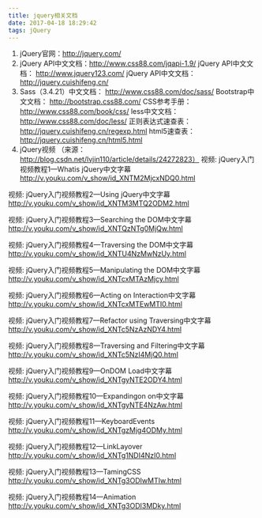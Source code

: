 ```yaml
---
title: jquery相关文档
date: 2017-04-18 18:29:42
tags: jQuery
---
```

1.  jQuery官网：http://jquery.com/
2.  jQuery API中文文档：http://www.css88.com/jqapi-1.9/
    jQuery API中文文档： http://www.jquery123.com/
    jQuery API中文文档：http://jquery.cuishifeng.cn/
3.  Sass（3.4.21）中文文档： http://www.css88.com/doc/sass/
    Bootstrap中文文档： http://bootstrap.css88.com/
    CSS参考手册： http://www.css88.com/book/css/
    less中文文档： http://www.css88.com/doc/less/
    正则表达式速查表： http://jquery.cuishifeng.cn/regexp.html
    html5速查表： http://jquery.cuishifeng.cn/html5.html
4.  jQuery视频 （来源：http://blog.csdn.net/lvjin110/article/details/24272823）
视频: jQuery入门视频教程1—Whatis jQuery中文字幕
http://v.youku.com/v_show/id_XNTM2MjcxNDQ0.html

视频: jQuery入门视频教程2—Using jQuery中文字幕
http://v.youku.com/v_show/id_XNTM3MTQ2ODM2.html

视频: jQuery入门视频教程3—Searching the DOM中文字幕
http://v.youku.com/v_show/id_XNTQzNTg0MjQw.html

视频: jQuery入门视频教程4—Traversing the DOM中文字幕
http://v.youku.com/v_show/id_XNTU4NzMwNzUy.html

视频: jQuery入门视频教程5—Manipulating the DOM中文字幕
http://v.youku.com/v_show/id_XNTcxMTAzMjcy.html

视频: jQuery入门视频教程6—Acting on Interaction中文字幕
http://v.youku.com/v_show/id_XNTcxMTEwMTI0.html

视频: jQuery入门视频教程7—Refactor using Traversing中文字幕
http://v.youku.com/v_show/id_XNTc5NzAzNDY4.html

视频: jQuery入门视频教程8—Traversing and Filtering中文字幕
http://v.youku.com/v_show/id_XNTc5NzI4MjQ0.html

视频: jQuery入门视频教程9—OnDOM Load中文字幕
http://v.youku.com/v_show/id_XNTgyNTE2ODY4.html

视频: jQuery入门视频教程10—Expandingon on中文字幕
http://v.youku.com/v_show/id_XNTgyNTE4NzAw.html

视频: jQuery入门视频教程11—KeyboardEvents
http://v.youku.com/v_show/id_XNTgzMjg4ODMy.html

视频: jQuery入门视频教程12—LinkLayover
http://v.youku.com/v_show/id_XNTg1NDI4NzI0.html

视频: jQuery入门视频教程13—TamingCSS
http://v.youku.com/v_show/id_XNTg3ODIwMTIw.html

视频: jQuery入门视频教程14—Animation
http://v.youku.com/v_show/id_XNTg3ODI3MDky.html
